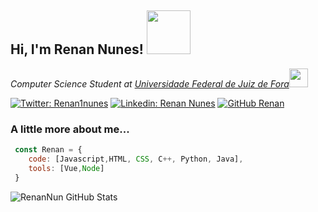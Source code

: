 <h2>Hi, I'm Renan Nunes! <img src='https://media.giphy.com/media/d5ZvVMp2RPkpicojS4/giphy.gif'  width=70/></h2>

<p><em>Computer Science Student at <a href="https://www2.ufjf.br/ufjf/">Universidade Federal de Juiz de Fora</a><img src="https://media.giphy.com/media/j3t6eQRPwl1DifOBn4/giphy.gif" width="30">
</em></p>

[![Twitter: Renan1nunes](https://img.shields.io/twitter/follow/RenanNunes?style=social)](https://twitter.com/Renan1nunes)
[![Linkedin: Renan Nunes](https://img.shields.io/badge/-RenanNunes-blue?style=flat-square&logo=Linkedin&logoColor=white&link=https://www.linkedin.com/in/renan-nunesufjf/)](https://www.linkedin.com/in/renan-nunesufjf/)
[![GitHub Renan](https://img.shields.io/github/followers/Renan?label=follow&style=social)](https://github.com/renanNun)

### A little more about me...

```javascript
 const Renan = {
    code: [Javascript,HTML, CSS, C++, Python, Java],
    tools: [Vue,Node]
 }
```


![RenanNun GitHub Stats](https://github-readme-stats.vercel.app/api?username=renanNun&show_icons=true)
